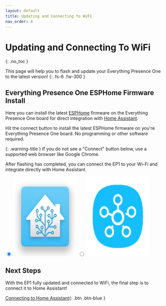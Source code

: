 ```yaml
---
layout: default
title: Updating and Connecting to WiFi
nav_order: 4
---
```


# Updating and Connecting To WiFi

{: .no_toc }

This page will help you to flash and update your Everything Presence One to the latest version!
{: .fs-6 .fw-300 }

## Everything Presence One ESPHome Firmware Install

Here you can install the latest [ESPHome](https://esphome.io) firmware on the Everything Presence One board for direct integration with [Home Assistant](https://home-assistant.io).

Hit the connect button to install the latest ESPHome firmware on you're
Everything Presence One board. No programming or other software
required.

{: .warning-title }
If you do not see a "Connect" button below, use a supported web browser like Google Chrome.

After flashing has completed, you can connect the EP1 to your Wi-Fi and integrate directly with Home Assistant.

<div class="radios">
  <label>
    <input type="radio" name="type" value="everything-presence-one" checked/>
    <img src="images/everything-presence-one-ha.png" alt="Everything Presence One Home Assistant" width="200" height="250"/>
  </label>
  <label>
    <input type="radio" name="type" value="everything-presence-one-st" />
    <img src="images/everything-presence-one-st.png" alt="Everything Presence One Smartthings Beta" width="200" height="250"/>
  </label>
</div>

<esp-web-install-button></esp-web-install-button>


## Next Steps

With the EP1 fully updated and connected to WiFi, the final step is to connect it to Home Assistant!

[Connecting to Home Assistant](http://everythingsmarthome.github.io/everything-presence-one/connecting-home-assistant.html){: .btn .btn-blue }

<script
  type="module"
  src="https://unpkg.com/esp-web-tools@9.0.3/dist/web/install-button.js?module"
></script>

<script>
const toggleDarkMode = document.querySelector('.js-toggle-dark-mode');

jtd.addEvent(toggleDarkMode, 'click', function(){
  if (jtd.getTheme() === 'dark') {
    jtd.setTheme('light');
    toggleDarkMode.textContent = 'Preview dark color scheme';
  } else {
    jtd.setTheme('dark');
    toggleDarkMode.textContent = 'Return to the light side';
  }
});
</script>

<script>
  document.querySelectorAll('input[name="type"]').forEach((radio) =>
    radio.addEventListener("change", () => {
      const button = document.querySelector("esp-web-install-button");
      button.manifest = `./${radio.value}-manifest.json`;

      document.querySelectorAll(".info").forEach((info) => {
        info.classList.add("hidden");
      });
      document
        .querySelector(`.info.${radio.value}`)
        .classList.remove("hidden");
    })
  );
  document
    .querySelector('input[name="type"]:checked')
    .dispatchEvent(new Event("change"));
  if (new URLSearchParams(document.location.search).has("diy")) {
    document.body.classList.add("show-diy");
  }
</script>
